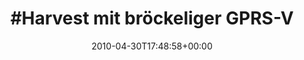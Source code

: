 ---
retweeted: false
source: <a href="http://twitter.com" rel="nofollow">Twitter Web Client</a>
entities:
  hashtags:
  - text: Harvest
    indices:
    - '0'
    - '8'
  symbols: []
  user_mentions: []
  urls: []
display_text_range:
- '0'
- '102'
favorite_count: '0'
id_str: '13141972498'
truncated: false
retweet_count: '0'
id: '13141972498'
created_at: Fri Apr 30 17:48:58 +0000 2010
favorited: false
full_text: "#Harvest mit bröckeliger GPRS-Verbindung funktioniert fast so gut wie
  Harvest ohne Internetverbindung."
lang: de
tags:
- Harvest
- pesos:twitter
date: '2010-04-30T17:48:58+00:00'
src: https://twitter.com/bascht/status/13141972498
original_url: https://twitter.com/bascht/status/13141972498
type: twitter_tweet
text: "#Harvest mit bröckeliger GPRS-Verbindung funktioniert fast so gut wie Harvest
  ohne Internetverbindung."
title: "#Harvest mit bröckeliger GPRS-V"

---